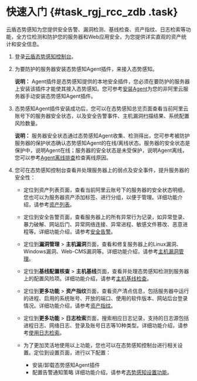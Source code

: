 # 快速入门 {#task_rgj_rcc_zdb .task}

云盾态势感知为您提供安全告警、漏洞检测、基线检查、资产指纹、日志检索等功能，全方位检测和防护您的服务器和Web应用安全，为您提供详实直观的资产统计和安全信息。

1.  登录[云盾态势感知控制台](https://yundun.console.aliyun.com/?p=sas)。 
2.  为要防护的服务器安装态势感知Agent插件，来接入态势感知。 

    **说明：** Agent插件是态势感知提供的本地安全插件，您必须在要防护的服务器上安装该插件才能使其接入态势感知。您可参考[安装Agent](../../../../../intl.zh-CN/用户指南/接入态势感知/安装Agent.md#)为您的非阿里云服务器手动安装态势感知Agent插件。

3.  态势感知Agent插件安装成功后，您可以在态势感知总览页面查看当前阿里云账号下的服务器安全状态，以及安全告警事件、主机漏洞扫描结果、系统配置风险数量。 

    **说明：** 服务器安全状态通过态势感知Agent收集、检测得出，您可参考被防护服务器的保护状态确认态势感知Agent的在线/离线状态。服务器的安全状态是保护中，说明Agent在线；服务器的安全状态是未受保护，说明Agent离线，您可以参考[Agent离线排查](../../../../../intl.zh-CN/用户指南/接入态势感知/Agent离线排查.md#)检查离线原因。

4.  您可在态势感知控制台查看并处理服务器上的弱点及安全事件，提升服务器的安全性： 
    -   定位到资产列表页面，查看当前阿里云账号下的服务器的安全状态明细，您也可以为服务器资产添加标签、进行分组，以便于管理。详细功能介绍，请参考[资产列表](../../../../../intl.zh-CN/用户指南/资产列表.md#)。
    -   定位到安全告警页面，查看服务器上的所有异常行为记录，如异常登录、暴力破解、网站后门、异常网络连接、异常进程、敏感文件篡改、恶意进程等。详细功能介绍，请参考[安全告警](../../../../../intl.zh-CN/用户指南/安全告警/安全告警类型.md#)。
    -   定位到**漏洞管理** \> **主机漏洞**页面，查看和修复服务器上的Linux漏洞、Windows漏洞、Web-CMS漏洞等。详细功能介绍，请参考[主机漏洞管理](../../../../../intl.zh-CN/用户指南/主机漏洞管理.md#)。
    -   定位到**基线配置核查** \> **主机基线**页面，查看并处理态势感知检测到服务器上的配置风险项。详细功能介绍，请参考[主机基线检查](../../../../../intl.zh-CN/用户指南/基线检查/主机基线检查概述.md#)。
    -   定位到**更多功能** \> **资产指纹**页面，查看资产清点信息，包括服务器中运行的进程、启用的系统账号、开放的端口、使用的软件版本、网站后台登录情况。详细功能介绍，请参考[资产指纹](../../../../../intl.zh-CN/用户指南/资产指纹.md#)。
    -   定位到**更多功能** \> **日志检索**页面，搜索相应日志记录，支持的日志源包括进程日志、网络日志、登录及账号日志等10种类型。详细功能介绍，请参考[使用日志检索](../../../../../intl.zh-CN/用户指南/日志检索/使用日志检索.md#)。
    -   为了更加灵活地使用以上功能，您也可以在态势感知控制台进行相关设置。定位到设置页面，进行以下配置：

        -   安装/卸载态势感知Agent插件
        -   配置告警通知策略
        详细功能介绍，请参考[态势感知设置功能](../../../../../intl.zh-CN/用户指南/设置.md#)。


